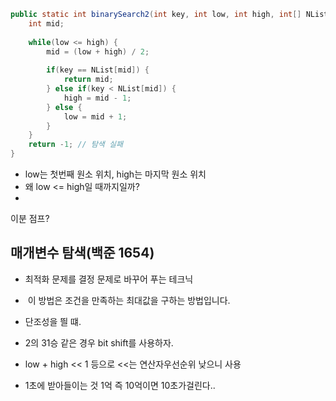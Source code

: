 ```java
public static int binarySearch2(int key, int low, int high, int[] NList) {  
    int mid;  
  
    while(low <= high) {  
        mid = (low + high) / 2;  
  
        if(key == NList[mid]) {  
            return mid;  
        } else if(key < NList[mid]) {  
            high = mid - 1;  
        } else {  
            low = mid + 1;  
        }  
    }  
    return -1; // 탐색 실패  
}
```
* low는 첫번째 원소 위치, high는 마지막 원소 위치
* 왜 low <= high일 때까지일까? 
* 
이분 점프?

## 매개변수 탐색(백준 1654)
* 최적화 문제를 결정 문제로 바꾸어 푸는 테크닉
*  이 방법은 조건을 만족하는 최대값을 구하는 방법입니다.
* 단조성을 띌 떄.


* 2의 31승 같은 경우 bit shift를 사용하자.
* low + high << 1 등으로 <<는 연산자우선순위 낮으니 사용
 * 1초에 받아들이는 것 1억 즉 10억이면 10초가걸린다..
